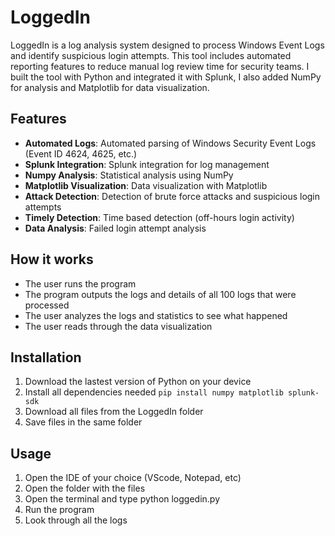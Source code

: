 # LoggedIn
LoggedIn is a log analysis system designed to process Windows Event Logs and identify suspicious login attempts. This tool includes automated reporting features to reduce manual log review time for security teams. I built the tool with Python and integrated it with Splunk, I also added NumPy for analysis and Matplotlib for data visualization.

## Features
- **Automated Logs**: Automated parsing of Windows Security Event Logs (Event ID 4624, 4625, etc.)
- **Splunk Integration**: Splunk integration for log management
- **Numpy Analysis**: Statistical analysis using NumPy
- **Matplotlib Visualization**: Data visualization with Matplotlib
- **Attack Detection**: Detection of brute force attacks and suspicious login attempts
- **Timely Detection**: Time based detection (off-hours login activity)
- **Data Analysis**: Failed login attempt analysis


## How it works
- The user runs the program
- The program outputs the logs and details of all 100 logs that were processed
- The user analyzes the logs and statistics to see what happened
- The user reads through the data visualization 

## Installation
1. Download the lastest version of Python on your device
2. Install all dependencies needed `pip install numpy matplotlib splunk-sdk`
3. Download all files from the LoggedIn folder
4. Save files in the same folder

## Usage
1. Open the IDE of your choice (VScode, Notepad, etc)
2. Open the folder with the files
3. Open the terminal and type python loggedin.py
4. Run the program
5. Look through all the logs
